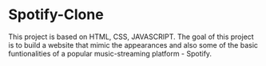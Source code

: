 # Spotify-Clone
This project is based on HTML, CSS, JAVASCRIPT. The goal of this project is to build a website that mimic the  appearances and also some of the basic funtionalities of a popular music-streaming platform - Spotify.
